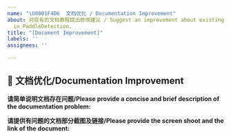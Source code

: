 ```yaml
---
name: "\U0001F4D6  文档优化 / Documentation Improvement"
about: 对现有的文档教程提出修改建议 / Suggest an improvement about existing documentation or tutorials
  in PaddleDetection.
title: "[Document Improvement]"
labels: ''
assignees: ''

---
```


## 📖  文档优化/Documentation Improvement

**请简单说明文档存在问题/Please provide a concise and brief description of the documentation problem:**

**请提供有问题的文档部分截图及链接/Please provide the screen shoot and the link of the document:**
